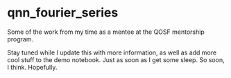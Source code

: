 # qnn_fourier_series
Some of the work from my time as a mentee at the QOSF mentorship program. 

Stay tuned while I update this with more information, as well as add more cool stuff to the demo notebook. Just as soon as I get some sleep. So soon, I think. Hopefully.